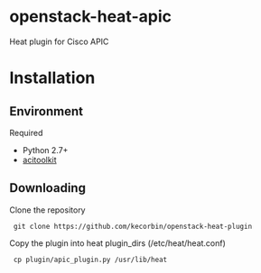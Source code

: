 openstack-heat-apic
====================

Heat plugin for Cisco APIC

# Installation


## Environment

Required

* Python 2.7+
* [acitoolkit](http://datacenter.github.io/acitoolkit/)


## Downloading

Clone the repository

     git clone https://github.com/kecorbin/openstack-heat-plugin

Copy the plugin into heat plugin_dirs (/etc/heat/heat.conf)
    
     cp plugin/apic_plugin.py /usr/lib/heat
